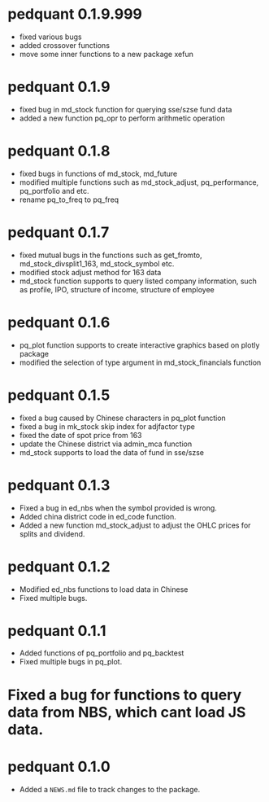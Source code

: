 # pedquant 0.1.9.999

* fixed various bugs
* added crossover functions
* move some inner functions to a new package xefun

# pedquant 0.1.9

* fixed bug in md_stock function for querying sse/szse fund data
* added a new function pq_opr to perform arithmetic operation

# pedquant 0.1.8

* fixed bugs in functions of md_stock, md_future
* modified multiple functions such as md_stock_adjust, pq_performance, pq_portfolio and etc.
* rename pq_to_freq to pq_freq

# pedquant 0.1.7

* fixed mutual bugs in the functions such as get_fromto, md_stock_divsplit1_163, md_stock_symbol etc.
* modified stock adjust method for 163 data
* md_stock function supports to query listed company information, such as profile, IPO, structure of income, structure of employee

# pedquant 0.1.6

* pq_plot function supports to create interactive graphics based on plotly package
* modified the selection of type argument in md_stock_financials function


# pedquant 0.1.5

* fixed a bug caused by Chinese characters in pq_plot function
* fixed a bug in mk_stock skip index for adjfactor type
* fixed the date of spot price from 163
* update the Chinese district via admin_mca function
* md_stock supports to load the data of fund in sse/szse

# pedquant 0.1.3

* Fixed a bug in ed_nbs when the symbol provided is wrong.
* Added china district code in ed_code function.
* Added a new function md_stock_adjust to adjust the OHLC prices for splits and dividend.

# pedquant 0.1.2

* Modified ed_nbs functions to load data in Chinese
* Fixed multiple bugs.

# pedquant 0.1.1

* Added functions of pq_portfolio and pq_backtest
* Fixed multiple bugs in pq_plot.
# Fixed a bug for functions to query data from NBS, which cant load JS data.

# pedquant 0.1.0

* Added a `NEWS.md` file to track changes to the package.



